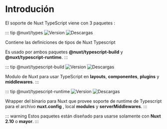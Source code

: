 # Introdución

El soporte de Nuxt TypeScript viene con 3 paquetes :

::: tip @nuxt/types 
![Version](https://img.shields.io/npm/v/@nuxt/types?color=%23007ACC&style=flat-square)
![Descargas](https://img.shields.io/npm/dm/@nuxt/types?style=flat-square)

Contiene las definiciones de tipos de Nuxt Typescript

Es usado por ambos paquetes **@nuxt/typescript-build** y **@nuxt/typescript-runtime**.
:::

::: tip @nuxt/typescript-build
![Version](https://img.shields.io/npm/v/@nuxt/typescript-build?color=%23007ACC&style=flat-square)
![Descargas](https://img.shields.io/npm/dm/@nuxt/typescript-build?style=flat-square)

Modulo de Nuxt para usar TypeScript en **layouts**, **componentes**, **plugins** y **middlewares**.
:::

::: tip @nuxt/typescript-runtime
![Version](https://img.shields.io/npm/v/@nuxt/typescript-runtime?color=%23007ACC&style=flat-square)
![Descargas](https://img.shields.io/npm/dm/@nuxt/typescript-runtime?style=flat-square)

Wrapper del binario para Nuxt que provee soporte de runtime de Typescript para el archivo **nuxt.config** , local **modules** y **serverMiddlewares**.
:::


::: warning 
Estos paquetes están diseñado para usarse solamente con **Nuxt 2.10** o **mayor**.
:::
